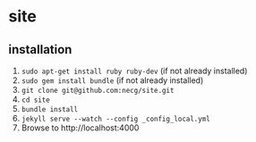 site
====

installation
------------

1. `sudo apt-get install ruby ruby-dev` (if not already installed)
2. `sudo gem install bundle` (if not already installed)
3. `git clone git@github.com:necg/site.git`
4. `cd site`
5. `bundle install`
6. `jekyll serve --watch --config _config_local.yml`
7. Browse to http://localhost:4000
